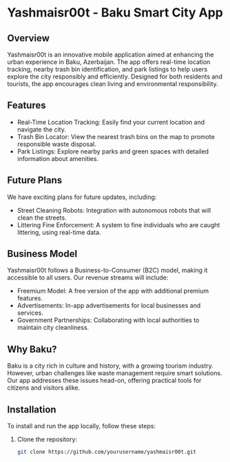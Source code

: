 # Yashmaisr00t - Baku Smart City App

## Overview

Yashmaisr00t is an innovative mobile application aimed at enhancing the urban experience in Baku, Azerbaijan. The app offers real-time location tracking, nearby trash bin identification, and park listings to help users explore the city responsibly and efficiently. Designed for both residents and tourists, the app encourages clean living and environmental responsibility.

## Features

- Real-Time Location Tracking: Easily find your current location and navigate the city.
- Trash Bin Locator: View the nearest trash bins on the map to promote responsible waste disposal.
- Park Listings: Explore nearby parks and green spaces with detailed information about amenities.
  
## Future Plans

We have exciting plans for future updates, including:
- Street Cleaning Robots: Integration with autonomous robots that will clean the streets.
- Littering Fine Enforcement: A system to fine individuals who are caught littering, using real-time data.
  
## Business Model

Yashmaisr00t follows a Business-to-Consumer (B2C) model, making it accessible to all users. Our revenue streams will include:
- Freemium Model: A free version of the app with additional premium features.
- Advertisements: In-app advertisements for local businesses and services.
- Government Partnerships: Collaborating with local authorities to maintain city cleanliness.

## Why Baku?

Baku is a city rich in culture and history, with a growing tourism industry. However, urban challenges like waste management require smart solutions. Our app addresses these issues head-on, offering practical tools for citizens and visitors alike.

## Installation

To install and run the app locally, follow these steps:

1. Clone the repository:
   ```bash
   git clone https://github.com/yourusername/yashmaisr00t.git
